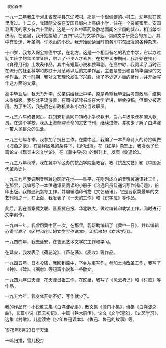      我的自传 

  一九一三年我生于河北省安平县东辽城村，那是一个很偏僻的小村庄，幼年就在这里度过。十二岁，我跟随父亲在安国县城内上高级小学，住在一个亲戚家里。安国县离我的家乡有六十里路，这是一个以中草药聚散地而闻名全国的城市，相当繁华热闹。在这里，我开始接触了“五四”以后的文学作品，例如文学研究会的东西，其中有鲁迅、叶圣陶、许地山的小说。我开始阅读当时商务印书馆出版的各种杂志。 

  十四岁，我考入保定育德中学，在北方，这是一个相当有名的私立中学，它以办过勤工俭学的留法准备班，培训了不少人才著名。在初中读书期间，我开始在校刊《育德月刊》上发表作品，其中有短篇小说和独幕剧。在高中时，我阅读了当时正在流行的社会科学和苏联十月革命以后的文学作品，主要是鲁迅和曹靖华翻译的文学作品。这一时期，我对文艺理论发生了兴趣，读了不少这方面的著作，并开始写作这方面的文章。 

  高中毕业后，我无力升学，父亲供给我上中学，原是希望我毕业后考邮政局，结果未得如愿。我在北平流浪着，在图书馆读书或在大学听讲，继续投稿，但很少被选用。为了生活，我先后在市政机关和小学校当过职员。 

  一九三六年的暑假后，我到安新县同口镇的小学校教书，当六年级级任和国文教员。在这个学校，我从上海邮购革命的文艺书刊，继续进修，并初步了解了白洋淀一带人民群众的生活。 

  一九三七年冬季，我参加了抗日工作。在冀中区，我编了一本革命诗人的诗抄叫做《海燕之歌》，在那样困难的条件下，铅印出版。在《红星》杂志上，我发表了长篇论文《现实主义文学论》。在《冀中导报》的副刊上，发表《鲁迅论》。 

  一九三八年秋季，我在冀中军区办的抗战学院当教官，教《抗战文艺》和《中国近代革命史》。 

  一九三九年我调到晋察冀边区所在地——阜平，在刚刚成立的晋察冀通讯社工作，在那里，我编写了一本供通讯员阅读的小册子《论通讯员及通讯写作诸问题》，铅印出版。我做通讯指导工作，并编辑油印刊物《文艺通讯》，它是晋察冀最早的文艺刊物之一，在上面，我发表了《一天的工作》和《识字班》等作品。 

  此后，我在晋察冀文联、晋察冀日报、华北联大，做过编辑和教学工作，同时进行文学创作。 

  一九四一年，我曾回冀中区一次，在那里，我帮助编辑了《冀中一日》，并以编辑心得写成了《区村和连队的文学写作课本》，即后来的《文艺学习》。 

  一九四四年，我去延安，在鲁迅艺术文学院工作和学习。 

  在延安，我发表了《荷花淀》、《芦花荡》、《麦收》等作品。 

  一九四五年，日本投降，我回到冀中，下乡从事写作，参加土地改革工作，我写了《钟》、《碑》、《嘱咐》等短篇小说和一些散文。 

  一九四九年进天津，在天津日报工作。在这里，我写了《风云初记》和《村歌》等作品。 

  一九五六年，我身体开始不好，写作就少了。 

  我的作品有：小说散文集《白洋淀纪事》，散文集《津门小集》，诗集《白洋淀之曲》，长篇小说《风云初记》，中篇《铁木前传》，论文《文学短论》、《文艺学习》，选集《村歌》，儿童读物《少年鲁迅读本》、《鲁迅、鲁迅的故事》等。 

  1978年8月23日于天津 

  一鸣扫描，雪儿校对 

